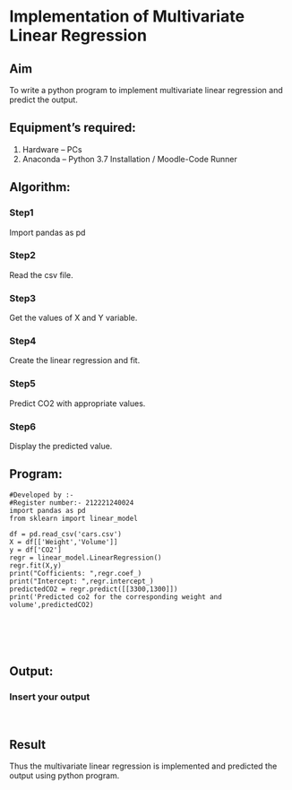 # Implementation of Multivariate Linear Regression
## Aim
To write a python program to implement multivariate linear regression and predict the output.
## Equipment’s required:
1.	Hardware – PCs
2.	Anaconda – Python 3.7 Installation / Moodle-Code Runner
## Algorithm:
### Step1
Import pandas as pd

### Step2
Read the csv file.

### Step3
Get the values of X and Y variable.

### Step4
Create the linear regression and fit.

### Step5
Predict CO2 with appropriate values.

### Step6
Display the predicted value.

## Program:
```
#Developed by :- 
#Register number:- 212221240024
import pandas as pd
from sklearn import linear_model

df = pd.read_csv('cars.csv')
X = df[['Weight','Volume']]
y = df['CO2']
regr = linear_model.LinearRegression()
regr.fit(X,y)
print("Cofficients: ",regr.coef_)
print("Intercept: ",regr.intercept_)
predictedCO2 = regr.predict([[3300,1300]])
print('Predicted co2 for the corresponding weight and volume',predictedCO2)






```
## Output:

### Insert your output

<br>

## Result
Thus the multivariate linear regression is implemented and predicted the output using python program.
